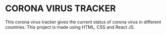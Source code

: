 # CORONA VIRUS TRACKER
This corona virus tracker gives the current status of corona virus in different countries. This project is made using HTML, CSS and React JS.
